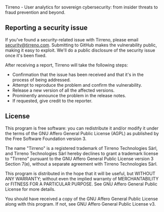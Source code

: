 Tirreno - User analytics for sovereign cybersecurity: from insider threats to fraud prevention and beyond.

## Reporting a security issue

If you've found a security-related issue with Tirreno, please email security@tirreno.com. Submitting to GitHub makes the vulnerability public, making it easy to exploit. We'll do a public disclosure of the security issue once it's been fixed.

After receiving a report, Tirreno will take the following steps:

- Confirmation that the issue has been received and that it's in the process of being addressed.
- Attempt to reproduce the problem and confirm the vulnerability.
- Release a new version of all the affected versions.
- Prominently announce the problem in the release notes.
- If requested, give credit to the reporter.

## License

This program is free software: you can redistribute it and/or modify it under the terms of the GNU Affero General Public License (AGPL) as published by the Free Software Foundation version 3.

The name "Tirreno" is a registered trademark of Tirreno Technologies Sàrl, and Tirreno Technologies Sàrl hereby declines to grant a trademark license to "Tirreno" pursuant to the GNU Affero General Public License version 3 Section 7(e), without a separate agreement with Tirreno Technologies Sàrl.

This program is distributed in the hope that it will be useful, but WITHOUT ANY WARRANTY; without even the implied warranty of MERCHANTABILITY or FITNESS FOR A PARTICULAR PURPOSE. See GNU Affero General Public License for more details.

You should have received a copy of the GNU Affero General Public License along with this program. If not, see GNU Affero General Public License v3.